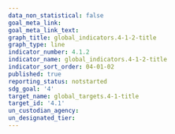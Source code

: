 ```yaml
---
data_non_statistical: false
goal_meta_link: 
goal_meta_link_text: 
graph_title: global_indicators.4-1-2-title
graph_type: line
indicator_number: 4.1.2
indicator_name: global_indicators.4-1-2-title
indicator_sort_order: 04-01-02
published: true
reporting_status: notstarted
sdg_goal: '4'
target_name: global_targets.4-1-title
target_id: '4.1'
un_custodian_agency:
un_designated_tier:
---
```

